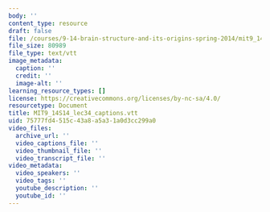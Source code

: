 ```yaml
---
body: ''
content_type: resource
draft: false
file: /courses/9-14-brain-structure-and-its-origins-spring-2014/mit9_14s14_lec34_captions.vtt
file_size: 80989
file_type: text/vtt
image_metadata:
  caption: ''
  credit: ''
  image-alt: ''
learning_resource_types: []
license: https://creativecommons.org/licenses/by-nc-sa/4.0/
resourcetype: Document
title: MIT9_14S14_lec34_captions.vtt
uid: 75777fd4-515c-43a8-a5a3-1a0d3cc299a0
video_files:
  archive_url: ''
  video_captions_file: ''
  video_thumbnail_file: ''
  video_transcript_file: ''
video_metadata:
  video_speakers: ''
  video_tags: ''
  youtube_description: ''
  youtube_id: ''
---
```

